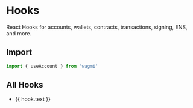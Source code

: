 <script setup>
import { getSidebar } from '../../.vitepress/sidebar'

const hooks = getSidebar()['/react']
  .find(x => x.text === 'Hooks').items
  .sort((a, b) => a.text.localeCompare(b.text))
</script>

# Hooks

React Hooks for accounts, wallets, contracts, transactions, signing, ENS, and more.

## Import

```ts
import { useAccount } from 'wagmi'
```

## All Hooks

<ul>
  <li v-for="hook of hooks">
    <a :href="hook.link">{{ hook.text }}</a>
  </li>
</ul>
